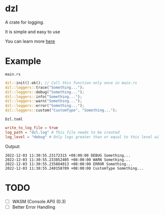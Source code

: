 # dzl

A crate for logging.

It is simple and easy to use

You can learn more [here](https://github.com/za-songguo/dzl "Github")

# Example

`main.rs`

```rust
dzl::init().ok(); // Call this function only once in main.rs
dzl::loggers::trace("Something...");
dzl::loggers::debug("Something...");
dzl::loggers::info("Something...");
dzl::loggers::warn("Something...");
dzl::loggers::error("Something...");
dzl::loggers::custom("CustomType", "Something...");
```

`Dzl.toml`

```toml
write_to_log_file = true
log_path = "dzl.log" # This file needs to be created
log_level = "debug" # Only logs greater than or equal to this level will be printed and written to the log file
```

Output:

```
2022-12-03 11:30:55.23172315 +08:00:00 DEBUG Something...
2022-12-03 11:30:55.233852405 +08:00:00 WARN Something...
2022-12-03 11:30:55.235884013 +08:00:00 ERROR Something...
2022-12-03 11:30:55.240158709 +08:00:00 CustomType Something...
```

# TODO

- [ ] WASM (Console API) (0.3)
- [ ] Better Error Handling
